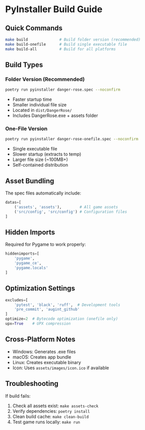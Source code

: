# PyInstaller Build Guide

## Quick Commands

```bash
make build              # Build folder version (recommended)
make build-onefile      # Build single executable file
make build-all          # Build for all platforms
```

## Build Types

### Folder Version (Recommended)
```bash
poetry run pyinstaller danger-rose.spec --noconfirm
```
- Faster startup time
- Smaller individual file size
- Located in `dist/DangerRose/`
- Includes DangerRose.exe + assets folder

### One-File Version
```bash
poetry run pyinstaller danger-rose-onefile.spec --noconfirm
```
- Single executable file
- Slower startup (extracts to temp)
- Larger file size (~100MB+)
- Self-contained distribution

## Asset Bundling

The spec files automatically include:
```python
datas=[
    ('assets', 'assets'),        # All game assets
    ('src/config', 'src/config') # Configuration files
]
```

## Hidden Imports

Required for Pygame to work properly:
```python
hiddenimports=[
    'pygame',
    'pygame_ce',
    'pygame.locals'
]
```

## Optimization Settings

```python
excludes=[
    'pytest', 'black', 'ruff',  # Development tools
    'pre_commit', 'augint_github'
]
optimize=2  # Bytecode optimization (onefile only)
upx=True    # UPX compression
```

## Cross-Platform Notes

- Windows: Generates .exe files
- macOS: Creates app bundle
- Linux: Creates executable binary
- Icon: Uses `assets/images/icon.ico` if available

## Troubleshooting

If build fails:
1. Check all assets exist: `make assets-check`
2. Verify dependencies: `poetry install`
3. Clean build cache: `make clean-build`
4. Test game runs locally: `make run`
